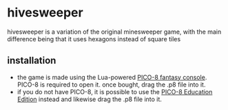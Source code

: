 # hivesweeper

hivesweeper is a variation of the original minesweeper game, with the main difference being that it uses hexagons instead of square tiles

## installation

- the game is made using the Lua-powered [PICO-8 fantasy console](https://www.lexaloffle.com/pico-8.php). PICO-8 is required to open it. once bought, drag the .p8 file into it.
- if you do not have PICO-8, it is possible to use the [PICO-8 Education Edition](https://www.pico-8-edu.com/) instead and likewise drag the .p8 file into it.
